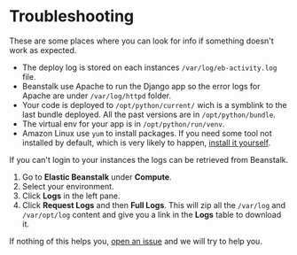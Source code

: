 # Troubleshooting

These are some places where you can look for info if something doesn't work as expected.

- The deploy log is stored on each instances `/var/log/eb-activity.log` file.
- Beanstalk use Apache to run the Django app so the error logs for Apache are under `/var/log/httpd` folder.
- Your code is deployed to `/opt/python/current/` wich is a symblink to the last bundle deployed. All the past versions are in `/opt/python/bundle`.
- The virtual env for your app is in `/opt/python/run/venv`.
- Amazon Linux use `yum` to install packages. If you need some tool not installed by default, which is very likely to happen, [install it yourself](https://docs.aws.amazon.com/AWSEC2/latest/UserGuide/install-software.html).

If you can't login to your instances the logs can be retrieved from Beanstalk.

1. Go to **Elastic Beanstalk** under **Compute**.
2. Select your environment.
3. Click **Logs** in the left pane.
4. Click **Request Logs** and then **Full Logs**. This will zip all the `/var/log` and `/var/opt/log` content and give you a link in the **Logs** table to download it.

If nothing of this helps you, [open an issue](https://github.com/tryolabs/aws-workshop/issues/new) and we will try to help you.